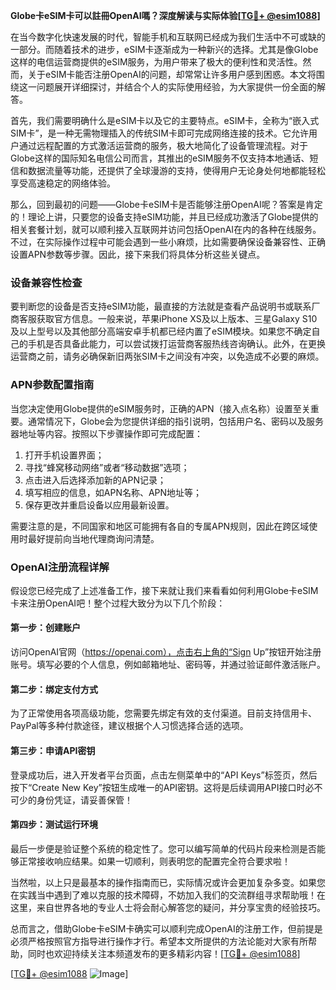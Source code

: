 **Globe卡eSIM卡可以註冊OpenAI嗎？深度解读与实际体验[[TG💪+ @esim1088](https://t.me/s/esim1088)]**

在当今数字化快速发展的时代，智能手机和互联网已经成为我们生活中不可或缺的一部分。而随着技术的进步，eSIM卡逐渐成为一种新兴的选择。尤其是像Globe这样的电信运营商提供的eSIM服务，为用户带来了极大的便利性和灵活性。然而，关于eSIM卡能否注册OpenAI的问题，却常常让许多用户感到困惑。本文将围绕这一问题展开详细探讨，并结合个人的实际使用经验，为大家提供一份全面的解答。

首先，我们需要明确什么是eSIM卡以及它的主要特点。eSIM卡，全称为“嵌入式SIM卡”，是一种无需物理插入的传统SIM卡即可完成网络连接的技术。它允许用户通过远程配置的方式激活运营商的服务，极大地简化了设备管理流程。对于Globe这样的国际知名电信公司而言，其推出的eSIM服务不仅支持本地通话、短信和数据流量等功能，还提供了全球漫游的支持，使得用户无论身处何地都能轻松享受高速稳定的网络体验。

那么，回到最初的问题——Globe卡eSIM卡是否能够注册OpenAI呢？答案是肯定的！理论上讲，只要您的设备支持eSIM功能，并且已经成功激活了Globe提供的相关套餐计划，就可以顺利接入互联网并访问包括OpenAI在内的各种在线服务。不过，在实际操作过程中可能会遇到一些小麻烦，比如需要确保设备兼容性、正确设置APN参数等步骤。因此，接下来我们将具体分析这些关键点。

### 设备兼容性检查

要判断您的设备是否支持eSIM功能，最直接的方法就是查看产品说明书或联系厂商客服获取官方信息。一般来说，苹果iPhone XS及以上版本、三星Galaxy S10及以上型号以及其他部分高端安卓手机都已经内置了eSIM模块。如果您不确定自己的手机是否具备此能力，可以尝试拨打运营商客服热线咨询确认。此外，在更换运营商之前，请务必确保新旧两张SIM卡之间没有冲突，以免造成不必要的麻烦。

### APN参数配置指南

当您决定使用Globe提供的eSIM服务时，正确的APN（接入点名称）设置至关重要。通常情况下，Globe会为您提供详细的指引说明，包括用户名、密码以及服务器地址等内容。按照以下步骤操作即可完成配置：
1. 打开手机设置界面；
2. 寻找“蜂窝移动网络”或者“移动数据”选项；
3. 点击进入后选择添加新的APN记录；
4. 填写相应的信息，如APN名称、APN地址等；
5. 保存更改并重启设备以应用最新设置。

需要注意的是，不同国家和地区可能拥有各自的专属APN规则，因此在跨区域使用时最好提前向当地代理商询问清楚。

### OpenAI注册流程详解

假设您已经完成了上述准备工作，接下来就让我们来看看如何利用Globe卡eSIM卡来注册OpenAI吧！整个过程大致分为以下几个阶段：

#### 第一步：创建账户
访问OpenAI官网（https://openai.com），点击右上角的“Sign Up”按钮开始注册账号。填写必要的个人信息，例如邮箱地址、密码等，并通过验证邮件激活账户。

#### 第二步：绑定支付方式
为了正常使用各项高级功能，您需要先绑定有效的支付渠道。目前支持信用卡、PayPal等多种付款途径，建议根据个人习惯选择合适的选项。

#### 第三步：申请API密钥
登录成功后，进入开发者平台页面，点击左侧菜单中的“API Keys”标签页，然后按下“Create New Key”按钮生成唯一的API密钥。这将是后续调用API接口时必不可少的身份凭证，请妥善保管！

#### 第四步：测试运行环境
最后一步便是验证整个系统的稳定性了。您可以编写简单的代码片段来检测是否能够正常接收响应结果。如果一切顺利，则表明您的配置完全符合要求啦！

当然啦，以上只是最基本的操作指南而已，实际情况或许会更加复杂多变。如果您在实践当中遇到了难以克服的技术障碍，不妨加入我们的交流群组寻求帮助哦！在这里，来自世界各地的专业人士将会耐心解答您的疑问，并分享宝贵的经验技巧。

总而言之，借助Globe卡eSIM卡确实可以顺利完成OpenAI的注册工作，但前提是必须严格按照官方指导进行操作才行。希望本文所提供的方法论能对大家有所帮助，同时也欢迎持续关注本频道发布的更多精彩内容！[[TG💪+ @esim1088](https://t.me/s/esim1088)]

[[TG💪+ @esim1088](https://t.me/s/esim1088) ![Image](https://i.postimg.cc/4NQfJmqS/Snipaste-2025-05-13-00-14-12.png)]
